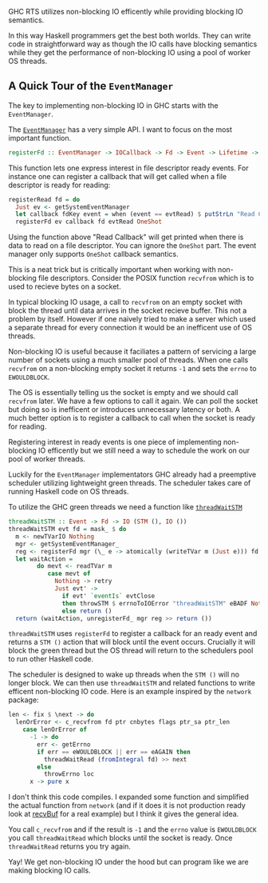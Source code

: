 GHC RTS utilizes non-blocking IO efficently while providing blocking IO semantics.

In this way Haskell programmers get the best both worlds. They can write code in straightforward way as though the IO calls have blocking semantics while they get the performance of non-blocking IO using a pool of worker OS threads.

## A Quick Tour of the `EventManager`

The key to implementing non-blocking IO in GHC starts with the `EventManager`.

The [`EventManager`](https://hackage.haskell.org/package/base-4.12.0.0/docs/GHC-Event.html) has a very simple API. I want to focus on the most important function.

```haskell
registerFd :: EventManager -> IOCallback -> Fd -> Event -> Lifetime -> IO FdKey
```

This function lets one express interest in file descriptor ready events. For instance one can register a callback that will get called when a file descriptor is ready for reading:

```haskell
registerRead fd = do
  Just ev <- getSystemEventManager
  let callback fdKey event = when (event == evtRead) $ putStrLn "Read Callback"
  registerFd ev callback fd evtRead OneShot
```

Using the function above "Read Callback" will get printed when there is data to read on a file descriptor. You can ignore the `OneShot` part. The event manager only supports `OneShot` callback semantics.

This is a neat trick but is critically important when working with non-blocking file descriptors. Consider the POSIX function `recvfrom` which is to used to recieve bytes on a socket.

In typical blocking IO usage, a call to `recvfrom` on an empty socket with block the thread until data arrives in the socket recieve buffer. This not a problem by itself. However if one naively tried to make a server which used a separate thread for every connection it would be an inefficent use of OS threads.

Non-blocking IO is useful because it faciliates a pattern of servicing a large number of sockets using a much smaller pool of threads. When one calls `recvfrom` on a non-blocking empty socket it returns `-1` and sets the `errno` to `EWOULDBLOCK`.

The OS is essentially telling us the socket is empty and we should call `recvfrom` later. We have a few options to call it again. We can poll the socket but doing so is inefficent or introduces unnecessary latency or both. A much better option is to register a callback to call when the socket is ready for reading.

Registering interest in ready events is one piece of implementing non-blocking IO efficently but we still need a way to schedule the work on our pool of worker threads.

Luckily for the `EventManager` implementators GHC already had a preemptive scheduler utilizing lightweight green threads. The scheduler takes care of running Haskell code on OS threads.

To utilize the GHC green threads we need a function like [`threadWaitSTM`](http://hackage.haskell.org/package/base-4.12.0.0/docs/src/GHC.Event.Thread.html#threadWaitSTM)

```haskell
threadWaitSTM :: Event -> Fd -> IO (STM (), IO ())
threadWaitSTM evt fd = mask_ $ do
  m <- newTVarIO Nothing
  mgr <- getSystemEventManager_
  reg <- registerFd mgr (\_ e -> atomically (writeTVar m (Just e))) fd evt M.OneShot
  let waitAction =
        do mevt <- readTVar m
           case mevt of
             Nothing -> retry
             Just evt' ->
               if evt' `eventIs` evtClose
               then throwSTM $ errnoToIOError "threadWaitSTM" eBADF Nothing Nothing
               else return ()
  return (waitAction, unregisterFd_ mgr reg >> return ())
```

`threadWaitSTM` uses `registerFd` to register a callback for an ready event and returns a `STM ()` action that will block until the event occurs. Crucially it will block the green thread but the OS thread will return to the schedulers pool to run other Haskell code.

The scheduler is designed to wake up threads when the `STM ()` will no longer block. We can then use `threadWaitSTM` and related functions to write efficent non-blocking IO code. Here is an example inspired by the `network` package:

```haskell
len <- fix $ \next -> do
  lenOrError <- c_recvfrom fd ptr cnbytes flags ptr_sa ptr_len
    case lenOrError of
      -1 -> do
        err <- getErrno
        if err == eWOULDBLOCK || err == eAGAIN then
          threadWaitRead (fromIntegral fd) >> next
        else
          throwErrno loc
      x -> pure x
```

I don't think this code compiles. I expanded some function and simplified the actual function from `network` (and if it does it is not production ready look at [recvBuf](https://github.com/haskell/network/blob/master/Network/Socket/Buffer.hsc#L114) for a real example) but I think it gives the general idea.

You call `c_recvfrom` and if the result is `-1` and the `errno` value is `EWOULDBLOCK` you call `threadWaitRead` which blocks until the socket is ready. Once `threadWaitRead` returns you try again.

Yay! We get non-blocking IO under the hood but can program like we are making blocking IO calls.
